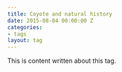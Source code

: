 ```yaml
---
title: Coyote and natural history
date: 2015-08-04 00:00:00 Z
categories:
- tags
layout: tag
---
```


This is content written about this tag. 
